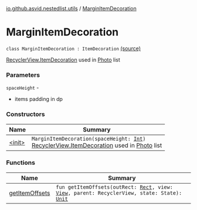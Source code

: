 [io.github.asvid.nestedlist.utils](../index.md) / [MarginItemDecoration](./index.md)

# MarginItemDecoration

`class MarginItemDecoration : ItemDecoration` [(source)](https://github.com/asvid/NestedList/tree/master/app/src/main/java/io/github/asvid/nestedlist/utils/MarginItemDecoration.kt#L12)

[RecyclerView.ItemDecoration](#) used in [Photo](#) list

### Parameters

`spaceHeight` -
* items padding in dp

### Constructors

| Name | Summary |
|---|---|
| [&lt;init&gt;](-init-.md) | `MarginItemDecoration(spaceHeight: `[`Int`](https://kotlinlang.org/api/latest/jvm/stdlib/kotlin/-int/index.html)`)`<br>[RecyclerView.ItemDecoration](#) used in [Photo](#) list |

### Functions

| Name | Summary |
|---|---|
| [getItemOffsets](get-item-offsets.md) | `fun getItemOffsets(outRect: `[`Rect`](https://developer.android.com/reference/android/graphics/Rect.html)`, view: `[`View`](https://developer.android.com/reference/android/view/View.html)`, parent: RecyclerView, state: State): `[`Unit`](https://kotlinlang.org/api/latest/jvm/stdlib/kotlin/-unit/index.html) |
